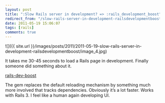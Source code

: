 ```yaml
---
layout: post
title: ":Slow Rails server in development? => :rails_development_boost"
redirect_from: "/slow-rails-server-in-development-railsdevelopmentboost"
date: 2011-05-19 15:06:07
tags: [rails]
comments: true
---
```

![]({{ site.url }}/images/posts/2011/2011-05-19-slow-rails-server-in-development-railsdevelopmentboost/image_4.jpg)

It takes me 30-45 seconds to load a Rails page in development. Finally someone did something about it.

[rails-dev-boost](https://github.com/thedarkone/rails-dev-boost)

The gem replaces the default reloading mechanism by something much more involved that tracks dependencies. Obviously it’s a lot faster. Works with Rails 3. I feel like a human again developing UI.
